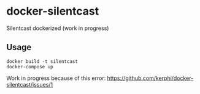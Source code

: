 # docker-silentcast
Silentcast dockerized (work in progress)

## Usage

```
docker build -t silentcast 
docker-compose up
```

Work in progress because of this error:
https://github.com/kerphi/docker-silentcast/issues/1
